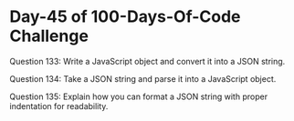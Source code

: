 # Day-45 of 100-Days-Of-Code Challenge

Question 133: Write a JavaScript object and convert it into a JSON string.

Question 134: Take a JSON string and parse it into a JavaScript object.

Question 135: Explain how you can format a JSON string with proper indentation for readability.
